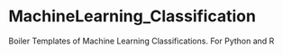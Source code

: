 # MachineLearning_Classification

Boiler Templates of Machine Learning Classifications. For Python and R
